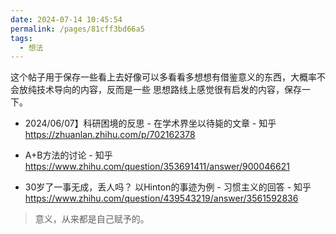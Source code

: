 ```yaml
---
date: 2024-07-14 10:45:54
permalink: /pages/81cff3bd66a5
tags: 
  - 想法
---
```


这个帖子用于保存一些看上去好像可以多看看多想想有借鉴意义的东西，大概率不会放纯技术导向的内容，反而是一些
思想路线上感觉很有启发的内容，保存一下。

- 2024/06/07】科研困境的反思 - 在学术界坐以待毙的文章 - 知乎 <https://zhuanlan.zhihu.com/p/702162378>

- A+B方法的讨论 - 知乎 <https://www.zhihu.com/question/353691411/answer/900046621>

- 30岁了一事无成，丢人吗？ 以Hinton的事迹为例 - 习惯主义的回答 - 知乎 <https://www.zhihu.com/question/439543219/answer/3561592836>

> 意义，从来都是自己赋予的。